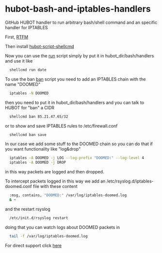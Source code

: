 # hubot-bash-and-iptables-handlers
GitHub HUBOT handler to run arbitrary bash/shell command and an specific handler for IPTABLES

First, [RTFM](https://hubot.github.com/)

Then install [hubot-script-shellcmd](https://www.npmjs.com/package/hubot-script-shellcmd/)

Now you can use the [run](https://github.com/ShangriLaFarm/hubot-bash-and-iptables-handlers/blob/master/run) script simply by put it in hubot_dir/bash/handlers and use it like
```bash
  shellcmd run date
```

To use the ban [ban](https://github.com/ShangriLaFarm/hubot-bash-and-iptables-handlers/blob/master/ban) script you need to add an IPTABLES chain with the name "DOOMED"
```bash
  iptables -N DOOMED
```

then you need to put it in hubot_dir/bash/handlers and you can talk to HUBOT for "ban" a CIDR
```bash
  shellcmd ban 85.21.47.65/32
```

or to show and save IPTABLES rules to /etc/firewall.conf
```bash
  shellcmd ban save
```

In our case we add some stuff to the DOOMED chain so you can do that if you want functionality like "log&drop"
```bash
  iptables -A DOOMED -j LOG --log-prefix "DOOMED:" --log-level 4
  iptables -A DOOMED -j DROP
```
in this way packets are logged and then dropped.

To intercept packets logged in this way we add an /etc/rsyslog.d/iptables-doomed.conf file with these content
```bash
  :msg, contains, "DOOMED:" /var/log/iptables-doomed.log
  & ~
```
and the restart rsyslog
```bash
  /etc/init.d/rsyslog restart
```
doing that you can watch logs about DOOMED packets in
```bash
  tail -f /var/log/iptables-doomed.log
```

For direct support click [here](http://hubs.ly/H01ldz50)
